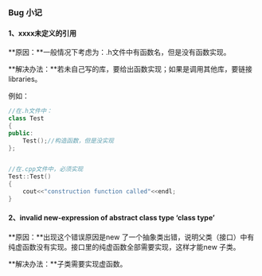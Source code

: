 ### Bug 小记

#### 1、xxxx未定义的引用

**原因：**一般情况下考虑为：.h文件中有函数名，但是没有函数实现。

**解决办法：**若未自己写的库，要给出函数实现；如果是调用其他库，要链接libraries。

例如：

```c++
//在.h文件中：
class Test
{
public:
	Test();//构造函数，但是没实现
};


//在.cpp文件中，必须实现
Test::Test()
{
    cout<<"construction function called"<<endl;
}
```

#### 2、invalid new-expression of abstract class type ‘class type’

**原因：**出现这个错误原因是new 了一个抽象类出错，说明父类（接口）中有纯虚函数没有实现。接口里的纯虚函数全部需要实现，这样才能new 子类。

**解决办法：**子类需要实现虚函数。
